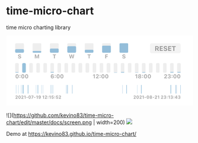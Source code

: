 # time-micro-chart
time micro charting library

![GitHub Logo](/docs/screen.png)

![](https://github.com/kevino83/time-micro-chart/edit/master/docs/screen.png | width=200)
<img src="https://github.com/kevino83/time-micro-chart/edit/master/docs/screen.png" data-canonical-src="https://github.com/kevino83/time-micro-chart/edit/master/docs/screen.png" width="200" />

Demo at https://kevino83.github.io/time-micro-chart/

